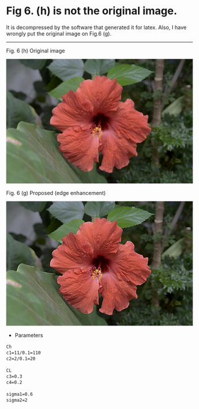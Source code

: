 # Fig 6. (h) is not the original image.

It is decompressed by the software that generated it for latex. Also, I have wrongly put the original image on Fig.6 (g).

---------

Fig. 6 (h) Original image

![1](https://github.com/onionhub/TIP/blob/Drafts/Drafts/1o.Jpg)

Fig. 6 (g) Proposed (edge enhancement)

![2](https://github.com/onionhub/TIP/blob/Drafts/Drafts/1.jpg)

- Parameters
```
Ch
c1=11/0.1=110
c2=2/0.1=20

CL
c3=0.3
c4=0.2

sigma1=0.6
sigma2=2
```
